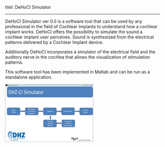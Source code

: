 titel:  DeHoCI Simulator

---

DeHoCI Simulator ver 0.0 is a software tool that can be used by any professional in the field of Cochlear Implants to understand how a cochlear implant works.
DeHoCI  offers the possibility to simulate the sound a cochlear implant user perceives. Sound is synthesized from the electrical patterns delivered by a Cochlear Implant device.

Additionally DeHoCI incorporates a simulator of the electrical field and the auditory nerve in the cochlea  that allows the visualization of stimulation patterns.

This software tool has been implemented in Matlab and can be run as a standalone application. 

![](pages/01_workgroups/nogueira/technologies/DeHoCIsimulator.png)

